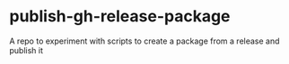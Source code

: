 # publish-gh-release-package
A repo to experiment with scripts to create a package from a release and publish it

